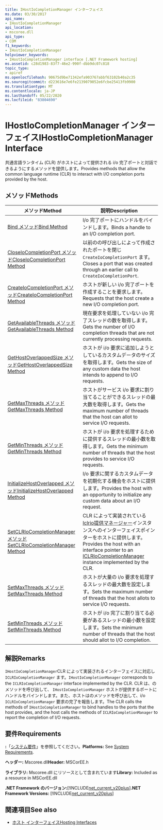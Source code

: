 ```yaml
---
title: IHostIoCompletionManager インターフェイス
ms.date: 03/30/2017
api_name:
- IHostIoCompletionManager
api_location:
- mscoree.dll
api_type:
- COM
f1_keywords:
- IHostIoCompletionManager
helpviewer_keywords:
- IHostIoCompletionManager interface [.NET Framework hosting]
ms.assetid: c28d1983-83f7-46e2-990f-dbb9dc07c818
topic_type:
- apiref
ms.openlocfilehash: 90675d9be71342efa903767abbf63102b40a2c35
ms.sourcegitcommit: d223616e7e6fe2139079052e6fcbe25413fb9900
ms.translationtype: MT
ms.contentlocale: ja-JP
ms.lasthandoff: 05/22/2020
ms.locfileid: "83804690"
---
```

# <a name="ihostiocompletionmanager-interface"></a><span data-ttu-id="8e8b8-102">IHostIoCompletionManager インターフェイス</span><span class="sxs-lookup"><span data-stu-id="8e8b8-102">IHostIoCompletionManager Interface</span></span>
<span data-ttu-id="8e8b8-103">共通言語ランタイム (CLR) がホストによって提供される i/o 完了ポートと対話できるようにするメソッドを提供します。</span><span class="sxs-lookup"><span data-stu-id="8e8b8-103">Provides methods that allow the common language runtime (CLR) to interact with I/O completion ports provided by the host.</span></span>  
  
## <a name="methods"></a><span data-ttu-id="8e8b8-104">メソッド</span><span class="sxs-lookup"><span data-stu-id="8e8b8-104">Methods</span></span>  
  
|<span data-ttu-id="8e8b8-105">メソッド</span><span class="sxs-lookup"><span data-stu-id="8e8b8-105">Method</span></span>|<span data-ttu-id="8e8b8-106">説明</span><span class="sxs-lookup"><span data-stu-id="8e8b8-106">Description</span></span>|  
|------------|-----------------|  
|[<span data-ttu-id="8e8b8-107">Bind メソッド</span><span class="sxs-lookup"><span data-stu-id="8e8b8-107">Bind Method</span></span>](ihostiocompletionmanager-bind-method.md)|<span data-ttu-id="8e8b8-108">I/o 完了ポートにハンドルをバインドします。</span><span class="sxs-lookup"><span data-stu-id="8e8b8-108">Binds a handle to an I/O completion port.</span></span>|  
|[<span data-ttu-id="8e8b8-109">CloseIoCompletionPort メソッド</span><span class="sxs-lookup"><span data-stu-id="8e8b8-109">CloseIoCompletionPort Method</span></span>](ihostiocompletionmanager-closeiocompletionport-method.md)|<span data-ttu-id="8e8b8-110">以前のの呼び出しによって作成されたポートを閉じ `CreateIoCompletionPort` ます。</span><span class="sxs-lookup"><span data-stu-id="8e8b8-110">Closes a port that was created through an earlier call to `CreateIoCompletionPort`.</span></span>|  
|[<span data-ttu-id="8e8b8-111">CreateIoCompletionPort メソッド</span><span class="sxs-lookup"><span data-stu-id="8e8b8-111">CreateIoCompletionPort Method</span></span>](ihostiocompletionmanager-createiocompletionport-method.md)|<span data-ttu-id="8e8b8-112">ホストが新しい i/o 完了ポートを作成することを要求します。</span><span class="sxs-lookup"><span data-stu-id="8e8b8-112">Requests that the host create a new I/O completion port.</span></span>|  
|[<span data-ttu-id="8e8b8-113">GetAvailableThreads メソッド</span><span class="sxs-lookup"><span data-stu-id="8e8b8-113">GetAvailableThreads Method</span></span>](ihostiocompletionmanager-getavailablethreads-method.md)|<span data-ttu-id="8e8b8-114">現在要求を処理していない i/o 完了スレッドの数を取得します。</span><span class="sxs-lookup"><span data-stu-id="8e8b8-114">Gets the number of I/O completion threads that are not currently processing requests.</span></span>|  
|[<span data-ttu-id="8e8b8-115">GetHostOverlappedSize メソッド</span><span class="sxs-lookup"><span data-stu-id="8e8b8-115">GetHostOverlappedSize Method</span></span>](ihostiocompletionmanager-gethostoverlappedsize-method.md)|<span data-ttu-id="8e8b8-116">ホストが i/o 要求に追加しようとしているカスタムデータのサイズを取得します。</span><span class="sxs-lookup"><span data-stu-id="8e8b8-116">Gets the size of any custom data the host intends to append to I/O requests.</span></span>|  
|[<span data-ttu-id="8e8b8-117">GetMaxThreads メソッド</span><span class="sxs-lookup"><span data-stu-id="8e8b8-117">GetMaxThreads Method</span></span>](ihostiocompletionmanager-getmaxthreads-method.md)|<span data-ttu-id="8e8b8-118">ホストがサービス i/o 要求に割り当てることができるスレッドの最大数を取得します。</span><span class="sxs-lookup"><span data-stu-id="8e8b8-118">Gets the maximum number of threads that the host can allot to service I/O requests.</span></span>|  
|[<span data-ttu-id="8e8b8-119">GetMinThreads メソッド</span><span class="sxs-lookup"><span data-stu-id="8e8b8-119">GetMinThreads Method</span></span>](ihostiocompletionmanager-getminthreads-method.md)|<span data-ttu-id="8e8b8-120">ホストが i/o 要求を処理するために提供するスレッドの最小数を取得します。</span><span class="sxs-lookup"><span data-stu-id="8e8b8-120">Gets the minimum number of threads that the host provides to service I/O requests.</span></span>|  
|[<span data-ttu-id="8e8b8-121">InitializeHostOverlapped メソッド</span><span class="sxs-lookup"><span data-stu-id="8e8b8-121">InitializeHostOverlapped Method</span></span>](ihostiocompletionmanager-initializehostoverlapped-method.md)|<span data-ttu-id="8e8b8-122">I/o 要求に関するカスタムデータを初期化する機会をホストに提供します。</span><span class="sxs-lookup"><span data-stu-id="8e8b8-122">Provides the host with an opportunity to initialize any custom data about an I/O request.</span></span>|  
|[<span data-ttu-id="8e8b8-123">SetCLRIoCompletionManager メソッド</span><span class="sxs-lookup"><span data-stu-id="8e8b8-123">SetCLRIoCompletionManager Method</span></span>](../../../../docs/framework/unmanaged-api/hosting/ihostiocompletionmanager-setclriocompletionmanager-method.md)|<span data-ttu-id="8e8b8-124">CLR によって実装されている[Iclrio提供マネージャー](iclriocompletionmanager-interface.md)インスタンスへのインターフェイスポインターをホストに提供します。</span><span class="sxs-lookup"><span data-stu-id="8e8b8-124">Provides the host with an interface pointer to an [ICLRIoCompletionManager](iclriocompletionmanager-interface.md) instance implemented by the CLR.</span></span>|  
|[<span data-ttu-id="8e8b8-125">SetMaxThreads メソッド</span><span class="sxs-lookup"><span data-stu-id="8e8b8-125">SetMaxThreads Method</span></span>](ihostiocompletionmanager-setmaxthreads-method.md)|<span data-ttu-id="8e8b8-126">ホストが大量の i/o 要求を処理するスレッドの最大数を設定します。</span><span class="sxs-lookup"><span data-stu-id="8e8b8-126">Sets the maximum number of threads that the host allots to service I/O requests.</span></span>|  
|[<span data-ttu-id="8e8b8-127">SetMinThreads メソッド</span><span class="sxs-lookup"><span data-stu-id="8e8b8-127">SetMinThreads Method</span></span>](ihostiocompletionmanager-setminthreads-method.md)|<span data-ttu-id="8e8b8-128">ホストが i/o 完了に割り当てる必要があるスレッドの最小数を設定します。</span><span class="sxs-lookup"><span data-stu-id="8e8b8-128">Sets the minimum number of threads that the host should allot to I/O completion.</span></span>|  
  
## <a name="remarks"></a><span data-ttu-id="8e8b8-129">解説</span><span class="sxs-lookup"><span data-stu-id="8e8b8-129">Remarks</span></span>  
 <span data-ttu-id="8e8b8-130">`IHostIoCompletionManager`CLR によって実装されるインターフェイスに対応し `ICLRIoCompletionManager` ます。</span><span class="sxs-lookup"><span data-stu-id="8e8b8-130">`IHostIoCompletionManager` corresponds to the `ICLRIoCompletionManager` interface implemented by the CLR.</span></span> <span data-ttu-id="8e8b8-131">CLR は、のメソッドを呼び出して、 `IHostIoCompletionManager` ホストが提供するポートにハンドルをバインドします。また、ホストはのメソッドを呼び出して、i/o `ICLRIoCompletionManager` 要求の完了を報告します。</span><span class="sxs-lookup"><span data-stu-id="8e8b8-131">The CLR calls the methods of `IHostIoCompletionManager` to bind handles to the ports that the host provides, and the host calls the methods of `ICLRIoCompletionManager` to report the completion of I/O requests.</span></span>  
  
## <a name="requirements"></a><span data-ttu-id="8e8b8-132">要件</span><span class="sxs-lookup"><span data-stu-id="8e8b8-132">Requirements</span></span>  
 <span data-ttu-id="8e8b8-133">**:**「[システム要件](../../get-started/system-requirements.md)」を参照してください。</span><span class="sxs-lookup"><span data-stu-id="8e8b8-133">**Platforms:** See [System Requirements](../../get-started/system-requirements.md).</span></span>  
  
 <span data-ttu-id="8e8b8-134">**ヘッダー:** Mscoree.dll</span><span class="sxs-lookup"><span data-stu-id="8e8b8-134">**Header:** MSCorEE.h</span></span>  
  
 <span data-ttu-id="8e8b8-135">**ライブラリ:** Mscoree.dll にリソースとして含まれています</span><span class="sxs-lookup"><span data-stu-id="8e8b8-135">**Library:** Included as a resource in MSCorEE.dll</span></span>  
  
 <span data-ttu-id="8e8b8-136">**.NET Framework のバージョン:**[!INCLUDE[net_current_v20plus](../../../../includes/net-current-v20plus-md.md)]</span><span class="sxs-lookup"><span data-stu-id="8e8b8-136">**.NET Framework Versions:** [!INCLUDE[net_current_v20plus](../../../../includes/net-current-v20plus-md.md)]</span></span>  
  
## <a name="see-also"></a><span data-ttu-id="8e8b8-137">関連項目</span><span class="sxs-lookup"><span data-stu-id="8e8b8-137">See also</span></span>

- [<span data-ttu-id="8e8b8-138">ホスト インターフェイス</span><span class="sxs-lookup"><span data-stu-id="8e8b8-138">Hosting Interfaces</span></span>](hosting-interfaces.md)
